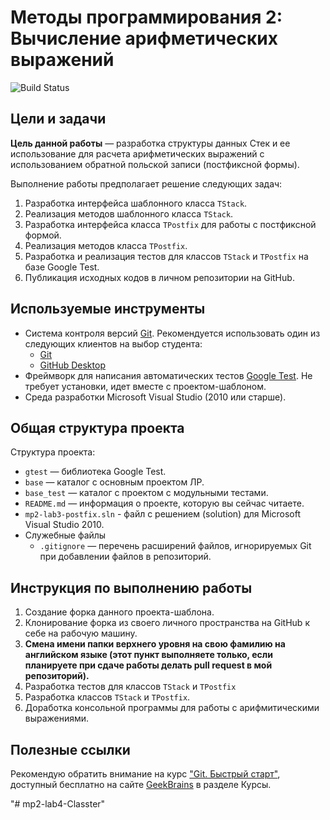 ﻿# Методы программирования 2: Вычисление арифметических выражений

![Build Status](https://travis-ci.org/alvls/mp2-lab3-postfix.svg)

<!-- TODO
  -
-->

## Цели и задачи

__Цель данной работы__  — разработка структуры данных Стек и ее использование для расчета арифметических выражений с использованием обратной польской записи (постфиксной формы).

Выполнение работы предполагает решение следующих задач:

  1. Разработка интерфейса шаблонного класса `TStack`.
  1. Реализация методов шаблонного класса `TStack`.
  1. Разработка интерфейса класса `TPostfix` для работы с постфиксной формой.
  1. Реализация методов класса `TPostfix`.
  1. Разработка и реализация тестов для классов `TStack` и `TPostfix` на базе Google Test.
  1. Публикация исходных кодов в личном репозитории на GitHub.

## Используемые инструменты

  - Система контроля версий [Git][git]. Рекомендуется использовать один из
    следующих клиентов на выбор студента:
    - [Git](https://git-scm.com/downloads)
    - [GitHub Desktop](https://desktop.github.com)
  - Фреймворк для написания автоматических тестов [Google Test][gtest]. Не
    требует установки, идет вместе с проектом-шаблоном.
  - Среда разработки Microsoft Visual Studio (2010 или старше).

## Общая структура проекта

Структура проекта:

  - `gtest` — библиотека Google Test.
  - `base` — каталог с основным проектом ЛР.
  - `base_test` — каталог с проектом с модульными тестами.
  - `README.md` — информация о проекте, которую вы сейчас читаете.
  - `mp2-lab3-postfix.sln` - файл с решением (solution) для Microsoft Visual Studio 2010.
  - Служебные файлы
    - `.gitignore` — перечень расширений файлов, игнорируемых Git при добавлении файлов в репозиторий.

## Инструкция по выполнению работы

  1. Создание форка данного проекта-шаблона.
  1. Клонирование форка из своего личного пространства на GitHub к себе на рабочую машину.
  1. __Смена имени папки верхнего уровня на свою фамилию на английском языке (этот пункт выполняете только, если планируете при сдаче работы делать pull request в мой репозиторий).__
  1. Разработка тестов для классов `TStack` и `TPostfix`
  1. Разработка классов `TStack` и `TPostfix`.
  1. Доработка консольной программы для работы с арифмитическими выражениями.

## Полезные ссылки

Рекомендую обратить внимание на курс ["Git. Быстрый старт"](https://geekbrains.ru/courses/66), доступный бесплатно на сайте  [GeekBrains](https://geekbrains.ru/) в разделе Курсы.
  
<!-- LINKS -->

[git]:         https://git-scm.com/book/ru/v2
[gtest]:       https://github.com/google/googletest
[git-guide]:   https://github.com/UNN-VMK-Software/mp2-lab1-set/blob/master/docs/part1-git.md
[gtest-guide]: https://github.com/UNN-VMK-Software/mp2-lab1-set/blob/master/docs/part2-google-test.md

"# mp2-lab4-Classter" 
